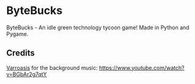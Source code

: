 # ByteBucks
ByteBucks - An idle green technology tycoon game! Made in Python and Pygame.

## Credits

[Varroasis](https://www.youtube.com/@Varroasis) for the background music: https://www.youtube.com/watch?v=BGbAr2g7qtY

